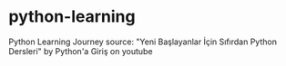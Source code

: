 # python-learning
Python Learning Journey
source: "Yeni Başlayanlar İçin Sıfırdan Python Dersleri" by Python'a Giriş on youtube
